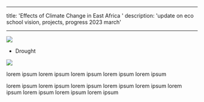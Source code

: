 ---
title: 'Effects of Climate Change in East Africa '
description: 'update on eco school vision, projects, progress 2023 march'

---- 

![](/assets/img/wildebeest.jpg)

* Drought


![](/assets/img/wildebeest.jpg)


lorem ipsum lorem ipsum lorem ipsum lorem ipsum lorem ipsum 


lorem ipsum lorem ipsum lorem ipsum lorem ipsum lorem ipsum lorem ipsum lorem ipsum lorem ipsum lorem ipsum 
